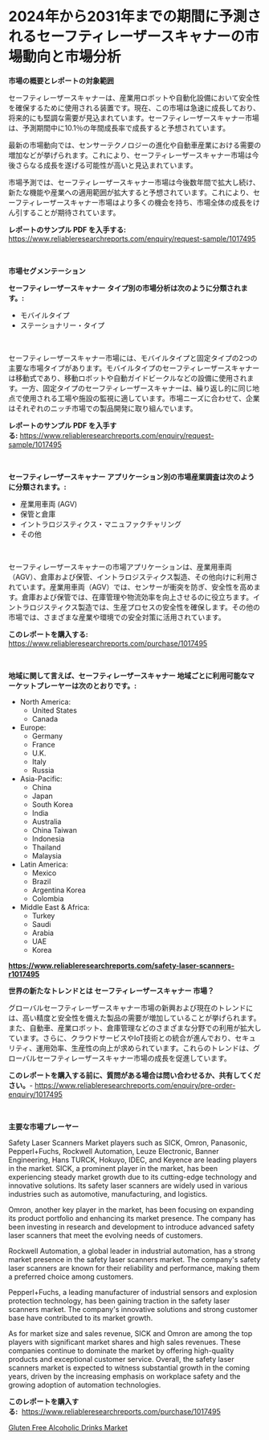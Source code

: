 <p><h1>2024年から2031年までの期間に予測されるセーフティレーザースキャナーの市場動向と市場分析</h1></p><p><strong>市場の概要とレポートの対象範囲</strong></p>
<p><p>セーフティレーザースキャナーは、産業用ロボットや自動化設備において安全性を確保するために使用される装置です。現在、この市場は急速に成長しており、将来的にも堅調な需要が見込まれています。セーフティレーザースキャナー市場は、予測期間中に10.1％の年間成長率で成長すると予想されています。</p><p>最新の市場動向では、センサーテクノロジーの進化や自動車産業における需要の増加などが挙げられます。これにより、セーフティレーザースキャナー市場は今後さらなる成長を遂げる可能性が高いと見込まれています。</p><p>市場予測では、セーフティレーザースキャナー市場は今後数年間で拡大し続け、新たな機能や産業への適用範囲が拡大すると予想されています。これにより、セーフティレーザースキャナー市場はより多くの機会を持ち、市場全体の成長をけん引することが期待されています。</p></p>
<p><strong>レポートのサンプル PDF を入手する:</strong> <a href="https://www.reliableresearchreports.com/enquiry/request-sample/1017495">https://www.reliableresearchreports.com/enquiry/request-sample/1017495</a></p>
<p>&nbsp;</p>
<p><strong>市場セグメンテーション</strong></p>
<p><strong>セーフティレーザースキャナー タイプ別の市場分析は次のように分類されます。:</strong></p>
<p><ul><li>モバイルタイプ</li><li>ステーショナリー・タイプ</li></ul></p>
<p>&nbsp;</p>
<p><p>セーフティレーザースキャナー市場には、モバイルタイプと固定タイプの2つの主要な市場タイプがあります。モバイルタイプのセーフティレーザースキャナーは移動式であり、移動ロボットや自動ガイドビークルなどの設備に使用されます。一方、固定タイプのセーフティレーザースキャナーは、繰り返し的に同じ地点で使用される工場や施設の監視に適しています。市場ニーズに合わせて、企業はそれぞれのニッチ市場での製品開発に取り組んでいます。</p></p>
<p><strong>レポートのサンプル PDF を入手する:</strong>&nbsp;<a href="https://www.reliableresearchreports.com/enquiry/request-sample/1017495">https://www.reliableresearchreports.com/enquiry/request-sample/1017495</a></p>
<p>&nbsp;</p>
<p><strong> セーフティレーザースキャナー アプリケーション別の市場産業調査は次のように分類されます。:</strong></p>
<p><ul><li>産業用車両 (AGV)</li><li>保管と倉庫</li><li>イントラロジスティクス・マニュファクチャリング</li><li>その他</li></ul></p>
<p>&nbsp;</p>
<p><p>セーフティレーザースキャナーの市場アプリケーションは、産業用車両（AGV）、倉庫および保管、イントラロジスティクス製造、その他向けに利用されています。産業用車両（AGV）では、センサーが衝突を防ぎ、安全性を高めます。倉庫および保管では、在庫管理や物流効率を向上させるのに役立ちます。イントラロジスティクス製造では、生産プロセスの安全性を確保します。その他の市場では、さまざまな産業や環境での安全対策に活用されています。</p></p>
<p><strong>このレポートを購入する:</strong>&nbsp; <a href="https://www.reliableresearchreports.com/purchase/1017495">https://www.reliableresearchreports.com/purchase/1017495</a></p>
<p>&nbsp;</p>
<p><strong>地域に関して言えば、セーフティレーザースキャナー 地域ごとに利用可能なマーケットプレーヤーは次のとおりです。:</strong></p>
<p><ul>
    <li>
        North America:
        <ul>
            <li>United States</li>
            <li>Canada</li>
        </ul>
    </li>
    <li>
        Europe:
        <ul>
            <li>Germany</li>
            <li>France</li>
            <li>U.K.</li>
            <li>Italy</li>
            <li>Russia</li>
        </ul>
    </li>
    <li>
        Asia-Pacific:
        <ul>
            <li>China</li>
            <li>Japan</li>
            <li>South Korea</li>
            <li>India</li>
            <li>Australia</li>
            <li>China Taiwan</li>
            <li>Indonesia</li>
            <li>Thailand</li>
            <li>Malaysia</li>
        </ul>
    </li>
    <li>
        Latin America:
        <ul>
            <li>Mexico</li>
            <li>Brazil</li>
            <li>Argentina Korea</li>
            <li>Colombia</li>
        </ul>
    </li>
    <li>
        Middle East & Africa:
        <ul>
            <li>Turkey</li>
            <li>Saudi</li>
            <li>Arabia</li>
            <li>UAE</li>
            <li>Korea</li>
        </ul>
    </li>
    </ul></p>
<p><strong><a href="https://www.reliableresearchreports.com/safety-laser-scanners-r1017495">https://www.reliableresearchreports.com/safety-laser-scanners-r1017495</a></strong>&nbsp;</p>
<p><strong>世界の新たなトレンドとは セーフティレーザースキャナー 市場？</strong></p>
<p><p>グローバルセーフティレーザースキャナー市場の新興および現在のトレンドには、高い精度と安全性を備えた製品の需要が増加していることが挙げられます。また、自動車、産業ロボット、倉庫管理などのさまざまな分野での利用が拡大しています。さらに、クラウドサービスやIoT技術との統合が進んでおり、セキュリティ、運用効率、生産性の向上が求められています。これらのトレンドは、グローバルセーフティレーザースキャナー市場の成長を促進しています。</p></p>
<p><strong>このレポートを購入する前に、質問がある場合は問い合わせるか、共有してください。</strong>- <a href="https://www.reliableresearchreports.com/enquiry/pre-order-enquiry/1017495">https://www.reliableresearchreports.com/enquiry/pre-order-enquiry/1017495</a></p>
<p>&nbsp;</p>
<p><strong>主要な市場プレーヤー</strong></p>
<p><p>Safety Laser Scanners Market players such as SICK, Omron, Panasonic, Pepperl+Fuchs, Rockwell Automation, Leuze Electronic, Banner Engineering, Hans TURCK, Hokuyo, IDEC, and Keyence are leading players in the market. SICK, a prominent player in the market, has been experiencing steady market growth due to its cutting-edge technology and innovative solutions. Its safety laser scanners are widely used in various industries such as automotive, manufacturing, and logistics.</p><p>Omron, another key player in the market, has been focusing on expanding its product portfolio and enhancing its market presence. The company has been investing in research and development to introduce advanced safety laser scanners that meet the evolving needs of customers.</p><p>Rockwell Automation, a global leader in industrial automation, has a strong market presence in the safety laser scanners market. The company's safety laser scanners are known for their reliability and performance, making them a preferred choice among customers.</p><p>Pepperl+Fuchs, a leading manufacturer of industrial sensors and explosion protection technology, has been gaining traction in the safety laser scanners market. The company's innovative solutions and strong customer base have contributed to its market growth.</p><p>As for market size and sales revenue, SICK and Omron are among the top players with significant market shares and high sales revenues. These companies continue to dominate the market by offering high-quality products and exceptional customer service. Overall, the safety laser scanners market is expected to witness substantial growth in the coming years, driven by the increasing emphasis on workplace safety and the growing adoption of automation technologies.</p></p>
<p><strong>このレポートを購入する:</strong>&nbsp;&nbsp;<a href="https://www.reliableresearchreports.com/purchase/1017495">https://www.reliableresearchreports.com/purchase/1017495</a></p>
<p><p><a href="https://nifty-kite-d51.notion.site/Gluten-Free-Alcoholic-Drinks-Market-Insight-Market-Trends-Growth-Forecasted-from-2024-TO-2031-a321e73351444efa8a166049a8f1cf74">Gluten Free Alcoholic Drinks Market</a></p></p>